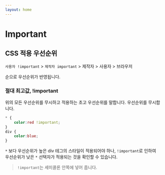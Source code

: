 ```yaml
---
layout: home
---
```


# Important

## CSS 적용 우선순위

`사용자 !important` > `제작자 important` > 제작자 > 사용자 > 브라우저 

순으로 우선순위가 반영됩니다.


### 절대 최고값, !important
위의 모든 우선순위를 무시하고 적용하는 초고 우선순위를 말합니다.
우선순위를 무시합니다.

```css
* {
    color:red !important;
}
div {
    color:blue;
}
```


`*` 보다 우선순위가 높은 div 테그의 스타일이 적용되어야 하나, `!important`로 인하여 우선순위가 낮은 `*` 선택자가 적용되는 것을 확인할 수 있습니다.

> `!important`는 세미콜론 안쪽에 넣어 줍니다.